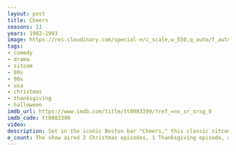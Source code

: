 ```yaml
---
layout: post
title: Cheers
seasons: 11
years: 1982–1993
image: https://res.cloudinary.com/special-e/c_scale,w_550,q_auto/f_auto/Series%20posters/Cheers.png
tags: 
- comedy
- drama
- sitcom
- 80s
- 90s
- usa
- christmas
- thanksgiving
- halloween
imdb_url: https://www.imdb.com/title/tt0083399/?ref_=nv_sr_srsg_0
imdb_code: tt0083399
video: 
description: Set in the iconic Boston bar "Cheers," this classic sitcom follows the colorful regulars and employees as they navigate life, love, and libations.
e_count: The show aired 2 Christmas episodes, 1 Thanksgiving episode, and 3 Halloween episodes.
---
```

